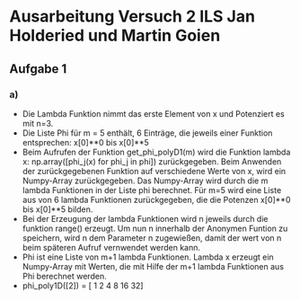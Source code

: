 # Ausarbeitung Versuch 2 ILS Jan Holderied und Martin Goien
## Aufgabe 1
### a)
* Die Lambda Funktion nimmt das erste Element von x und Potenziert es mit n=3.
* Die Liste Phi für m = 5 enthält, 6 Einträge, die jeweils einer Funktion entsprechen: x[0]\**0 bis x[0]\**5
* Beim Aufrufen der Funktion get_phi_polyD1(m) wird die Funktion lambda x: np.array([phi_j(x) for phi_j in phi]) zurückgegeben. Beim Anwenden der zurückgegebenen Funktion auf verschiedene Werte von x, wird ein Numpy-Array zurückgegeben. Das Numpy-Array wird durch die m lambda Funktionen in der Liste phi berechnet. Für m=5 wird eine Liste aus von 6 lambda Funktionen zurückgegeben, die die Potenzen x[0]\**0 bis x[0]\**5 bilden.
* Bei der Erzeugung der lambda Funktionen wird n jeweils durch die funktion range() erzeugt. Um nun n innerhalb der Anonymen Funtion zu speichern, wird n dem Parameter n zugewießen, damit der wert von n beim späteren Aufruf vernwendet werden kann.
* Phi ist eine Liste von m+1 lambda Funktionen. Lambda x erzeugt ein Numpy-Array mit Werten, die mit Hilfe der m+1 lambda Funktionen aus Phi berechnet werden.
* phi_poly1D([2]) = [ 1  2  4  8 16 32]